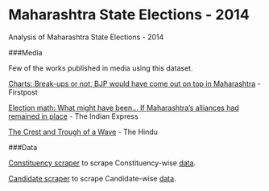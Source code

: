 Maharashtra State Elections - 2014
==================================

Analysis of Maharashtra State Elections - 2014

###Media

Few of the works published in media using this dataset.

[Charts: Break-ups or not, BJP would have come out on top in Maharashtra](http://www.firstpost.com/politics/maharashtra-break-stats-bjp-emerged-top-scenarios-1767039.html) - Firstpost

[Election math: What might have been… If Maharashtra’s alliances had remained in place](http://indianexpress.com/article/india/politics/what-might-have-been-if-maharashtras-alliances-had-remained-in-place/) - The Indian Express

[The Crest and Trough of a Wave](http://www.thehindu.com/opinion/blogs/blog-datadelve/article6551202.ece) - The Hindu

###Data

[Constituency scraper](http://nbviewer.ipython.org/github/pratapvardhan/Maharashtra-State-Elections-2014/blob/master/constituency.ipynb) to scrape Constituency-wise [data](https://github.com/pratapvardhan/Maharashtra-State-Elections-2014/blob/master/eci-2014-states-constituency-wise.csv).

[Candidate scraper](http://nbviewer.ipython.org/github/pratapvardhan/Maharashtra-State-Elections-2014/blob/master/candidate.ipynb) to scrape Candidate-wise [data](https://github.com/pratapvardhan/Maharashtra-State-Elections-2014/blob/master/eci-2014-states-candidate-wise.csv).
